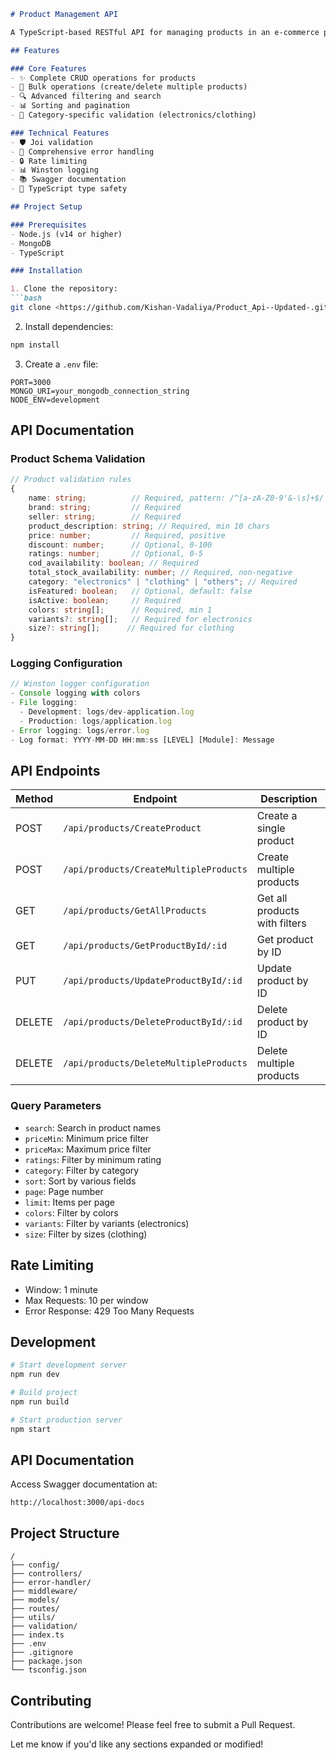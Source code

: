 
```markdown:README.md
# Product Management API

A TypeScript-based RESTful API for managing products in an e-commerce platform. Built with Express.js and MongoDB, featuring robust validation, logging, and documentation.

## Features

### Core Features
- ✨ Complete CRUD operations for products
- 🔄 Bulk operations (create/delete multiple products)
- 🔍 Advanced filtering and search
- 📊 Sorting and pagination
- 🎯 Category-specific validation (electronics/clothing)

### Technical Features
- 🛡️ Joi validation
- 📝 Comprehensive error handling
- 🔒 Rate limiting
- 📊 Winston logging
- 📚 Swagger documentation
- 🔄 TypeScript type safety

## Project Setup

### Prerequisites
- Node.js (v14 or higher)
- MongoDB
- TypeScript

### Installation

1. Clone the repository:
```bash
git clone <https://github.com/Kishan-Vadaliya/Product_Api--Updated-.git>
```

2. Install dependencies:
```bash
npm install
```

3. Create a `.env` file:
```env
PORT=3000
MONGO_URI=your_mongodb_connection_string
NODE_ENV=development
```


## API Documentation

### Product Schema Validation
```typescript
// Product validation rules
{
    name: string;          // Required, pattern: /^[a-zA-Z0-9'&-\s]+$/
    brand: string;         // Required
    seller: string;        // Required
    product_description: string; // Required, min 10 chars
    price: number;         // Required, positive
    discount: number;      // Optional, 0-100
    ratings: number;       // Optional, 0-5
    cod_availability: boolean; // Required
    total_stock_availability: number; // Required, non-negative
    category: "electronics" | "clothing" | "others"; // Required
    isFeatured: boolean;   // Optional, default: false
    isActive: boolean;     // Required
    colors: string[];      // Required, min 1
    variants?: string[];   // Required for electronics
    size?: string[];      // Required for clothing
}
```

### Logging Configuration
```typescript
// Winston logger configuration
- Console logging with colors
- File logging:
  - Development: logs/dev-application.log
  - Production: logs/application.log
- Error logging: logs/error.log
- Log format: YYYY-MM-DD HH:mm:ss [LEVEL] [Module]: Message
```

## API Endpoints

| Method | Endpoint                    | Description                     |
|--------|----------------------------|---------------------------------|
| POST   | `/api/products/CreateProduct` | Create a single product        |
| POST   | `/api/products/CreateMultipleProducts` | Create multiple products |
| GET    | `/api/products/GetAllProducts` | Get all products with filters  |
| GET    | `/api/products/GetProductById/:id` | Get product by ID         |
| PUT    | `/api/products/UpdateProductById/:id` | Update product by ID   |
| DELETE | `/api/products/DeleteProductById/:id` | Delete product by ID   |
| DELETE | `/api/products/DeleteMultipleProducts` | Delete multiple products |

### Query Parameters
- `search`: Search in product names
- `priceMin`: Minimum price filter
- `priceMax`: Maximum price filter
- `ratings`: Filter by minimum rating
- `category`: Filter by category
- `sort`: Sort by various fields
- `page`: Page number
- `limit`: Items per page
- `colors`: Filter by colors
- `variants`: Filter by variants (electronics)
- `size`: Filter by sizes (clothing)

## Rate Limiting
- Window: 1 minute
- Max Requests: 10 per window
- Error Response: 429 Too Many Requests


## Development
```bash
# Start development server
npm run dev

# Build project
npm run build

# Start production server
npm start
```

## API Documentation
Access Swagger documentation at:
```
http://localhost:3000/api-docs
```

## Project Structure
```
/
├── config/
├── controllers/
├── error-handler/
├── middleware/
├── models/
├── routes/
├── utils/
├── validation/
├── index.ts
├── .env
├── .gitignore
├── package.json
└── tsconfig.json

```

## Contributing
Contributions are welcome! Please feel free to submit a Pull Request.

Let me know if you'd like any sections expanded or modified!
